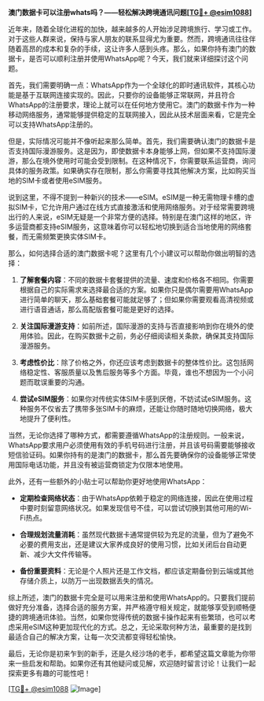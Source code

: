 **澳门数据卡可以注册whats吗？——轻松解决跨境通讯问题[[TG💪+ @esim1088](https://t.me/s/esim1088)]**

近年来，随着全球化进程的加快，越来越多的人开始涉足跨境旅行、学习或工作。对于这些人群来说，保持与家人朋友的联系显得尤为重要。然而，跨境通讯往往伴随着高昂的成本和复杂的手续，这让许多人感到头疼。那么，如果你持有澳门的数据卡，是否可以顺利注册并使用WhatsApp呢？今天，我们就来详细探讨这个问题。

首先，我们需要明确一点：WhatsApp作为一个全球化的即时通讯软件，其核心功能是基于互联网连接实现的。因此，只要你的设备能够正常联网，并且符合WhatsApp的注册要求，理论上就可以在任何地方使用它。澳门的数据卡作为一种移动网络服务，通常能够提供稳定的互联网接入，因此从技术层面来看，它是完全可以支持WhatsApp注册的。

但是，实际情况可能并不像听起来那么简单。首先，我们需要确认澳门的数据卡是否支持国际漫游服务。这是因为，即使数据卡本身能够上网，但如果不支持国际漫游，那么在境外使用时可能会受到限制。在这种情况下，你需要联系运营商，询问具体的服务政策。如果确实存在限制，那么你需要寻找其他解决方案，比如购买当地的SIM卡或者使用eSIM服务。

说到这里，不得不提到一种新兴的技术——eSIM。eSIM是一种无需物理卡槽的虚拟SIM卡，它允许用户通过在线方式直接激活和使用网络服务。对于经常需要跨境出行的人来说，eSIM无疑是一个非常方便的选择。特别是在澳门这样的地区，许多运营商都支持eSIM服务，这意味着你可以轻松地切换到适合当地使用的网络套餐，而无需频繁更换实体SIM卡。

那么，如何选择合适的澳门数据卡呢？这里有几个小建议可以帮助你做出明智的选择：

1. **了解套餐内容**：不同的数据卡套餐提供的流量、速度和价格各不相同。你需要根据自己的实际需求来选择最合适的方案。如果你只是偶尔需要用WhatsApp进行简单的聊天，那么基础套餐可能就足够了；但如果你需要观看高清视频或进行语音通话，那么高配版套餐可能是更好的选择。

2. **关注国际漫游支持**：如前所述，国际漫游的支持与否直接影响到你在境外的使用体验。因此，在购买数据卡之前，务必仔细阅读相关条款，确保其支持国际漫游服务。

3. **考虑性价比**：除了价格之外，你还应该考虑到数据卡的整体性价比。这包括网络稳定性、客服质量以及售后服务等多个方面。毕竟，谁也不想因为一个小问题而耽误重要的沟通。

4. **尝试eSIM服务**：如果你对传统实体SIM卡感到厌倦，不妨试试eSIM服务。这种服务不仅省去了携带多张SIM卡的麻烦，还能让你随时随地切换网络，极大地提升了便利性。

当然，无论你选择了哪种方式，都需要遵循WhatsApp的注册规则。一般来说，WhatsApp要求用户必须使用有效的手机号码进行注册，并且该号码需要能够接收短信验证码。如果你持有的是澳门的数据卡，那么首先要确保你的设备能够正常使用国际电话功能，并且没有被运营商锁定为仅限本地使用。

此外，还有一些额外的小贴士可以帮助你更好地使用WhatsApp：

- **定期检查网络状态**：由于WhatsApp依赖于稳定的网络连接，因此在使用过程中要时刻留意网络状况。如果发现信号不佳，可以尝试切换到其他可用的Wi-Fi热点。
  
- **合理规划流量消耗**：虽然现代数据卡通常提供较为充足的流量，但为了避免不必要的费用支出，还是建议大家养成良好的使用习惯，比如关闭后台自动更新、减少大文件传输等。

- **备份重要资料**：无论是个人照片还是工作文档，都应该定期备份到云端或其他存储介质上，以防万一出现数据丢失的情况。

综上所述，澳门的数据卡完全是可以用来注册和使用WhatsApp的。只要我们提前做好充分准备，选择合适的服务方案，并严格遵守相关规定，就能够享受到顺畅便捷的跨境通讯体验。当然，如果你觉得传统的数据卡操作起来有些繁琐，也可以考虑采用eSIM这种更加现代化的方式。总之，无论采取何种方法，最重要的是找到最适合自己的解决方案，让每一次交流都变得轻松愉快。

最后，无论你是初来乍到的新手，还是久经沙场的老手，都希望这篇文章能为你带来一些启发和帮助。如果你还有其他疑问或见解，欢迎随时留言讨论！让我们一起探索更多有趣的可能性吧！

[[TG💪+ @esim1088](https://t.me/s/esim1088) ![Image](https://i.postimg.cc/4NQfJmqS/Snipaste-2025-05-13-00-14-12.png)]
